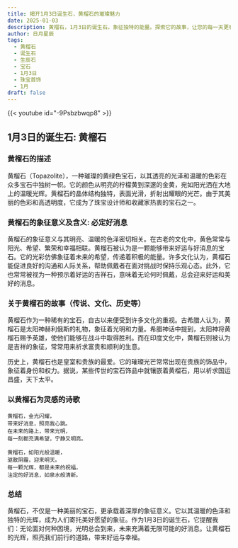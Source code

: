 ```yaml
---
title: 揭开1月3日诞生石，黄榴石的璀璨魅力
date: 2025-01-03
description: 黄榴石，1月3日的诞生石，象征独特的能量。探索它的故事，让您的每一天更有意义。
author: 日月星辰
tags:
  - 黄榴石
  - 诞生石
  - 生辰石
  - 宝石
  - 1月3日
  - 珠宝首饰
  - 1月
draft: false
---
```


{{< youtube id="-9Psbzbwqp8" >}}

## 1月3日的诞生石: 黄榴石

### 黄榴石的描述

黄榴石（Topazolite），一种璀璨的黄绿色宝石，以其透亮的光泽和温暖的色彩在众多宝石中独树一帜。它的颜色从明亮的柠檬黄到深邃的金黄，宛如阳光洒在大地上的温暖光辉。黄榴石的晶体结构独特，表面光滑，折射出耀眼的光芒。由于其美丽的色彩和高透明度，它成为了珠宝设计师和收藏家热衷的宝石之一。

### 黄榴石的象征意义及含义: 必定好消息

黄榴石的象征意义与其明亮、温暖的色泽密切相关。在古老的文化中，黄色常常与阳光、希望、繁荣和幸福相联。黄榴石被认为是一颗能够带来好运与好消息的宝石。它的光彩仿佛象征着未来的希望，传递着积极的能量。许多文化认为，黄榴石能促进良好的沟通和人际关系，帮助佩戴者在面对挑战时保持乐观心态。此外，它也常常被视为一种预示着好运的吉祥石，意味着无论何时佩戴，总会迎来好运和美好的消息。

### 关于黄榴石的故事（传说、文化、历史等）

黄榴石作为一种稀有的宝石，自古以来便受到许多文化的重视。古希腊人认为，黄榴石是太阳神赫利俄斯的礼物，象征着光明和力量。希腊神话中提到，太阳神将黄榴石赐予英雄，使他们能够在战斗中取得胜利。而在印度文化中，黄榴石则被认为是吉祥的象征，常常用来祈求富贵和顺利的生意。

历史上，黄榴石也是皇室和贵族的最爱。它的璀璨光芒常常出现在贵族的饰品中，象征着身份和权力。据说，某些传世的宝石饰品中就镶嵌着黄榴石，用以祈求国运昌盛，天下太平。

### 以黄榴石为灵感的诗歌

	黄榴石，金光闪耀，  
	带来好消息，照亮我心跳。  
	在未来的路上，带来光明，  
	每一刻都充满希望，宁静又明亮。
	
	黄榴石，如阳光般温暖，  
	驱散阴霾，迎来明天。  
	每一颗光辉，都是未来的祝福，  
	注定的好消息，如泉水般清新。

### 总结

黄榴石，不仅是一种美丽的宝石，更承载着深厚的象征意义。它以其温暖的色泽和独特的光辉，成为人们寄托美好愿望的象征。作为1月3日的诞生石，它提醒我们：无论面对何种困境，光明总会到来，未来充满着无限可能的好消息。让黄榴石的光辉，照亮我们前行的道路，带来好运与幸福。
